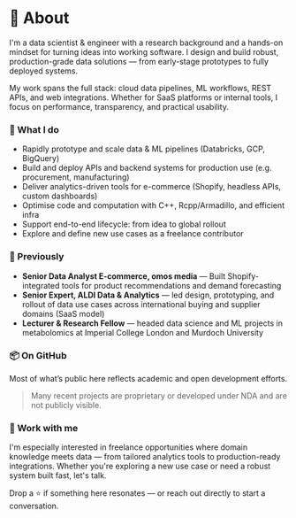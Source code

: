 # 👋 About

I'm a data scientist & engineer with a research background and a hands-on mindset for turning ideas into working software. I design and build robust, production-grade data solutions — from early-stage prototypes to fully deployed systems.

My work spans the full stack: cloud data pipelines, ML workflows, REST APIs, and web integrations. Whether for SaaS platforms or internal tools, I focus on performance, transparency, and practical usability.


### 🚀 What I do
- Rapidly prototype and scale data & ML pipelines (Databricks, GCP, BigQuery)
- Build and deploy APIs and backend systems for production use (e.g. procurement, manufacturing)
- Deliver analytics-driven tools for e-commerce (Shopify, headless APIs, custom dashboards)
- Optimise code and computation with C++, Rcpp/Armadillo, and efficient infra
- Support end-to-end lifecycle: from idea to global rollout
- Explore and define new use cases as a freelance contributor

### 🧠 Previously
- **Senior Data Analyst E-commerce, omos media** — Built Shopify-integrated tools for product recommendations and demand forecasting
- **Senior Expert, ALDI Data & Analytics** — led design, prototyping, and rollout of data use cases across international buying and supplier domains (SaaS model)
- **Lecturer & Research Fellow** — headed data science and ML projects in metabolomics at Imperial College London and Murdoch University

### 📦 On GitHub
Most of what’s public here reflects academic and open development efforts.  
> Many recent projects are proprietary or developed under NDA and are not publicly visible.

### 🤝 Work with me
I'm especially interested in freelance opportunities where domain knowledge meets data — from tailored analytics tools to production-ready integrations.
Whether you're exploring a new use case or need a robust system built fast, let's talk.

Drop a ⭐ if something here resonates — or reach out directly to start a conversation.


